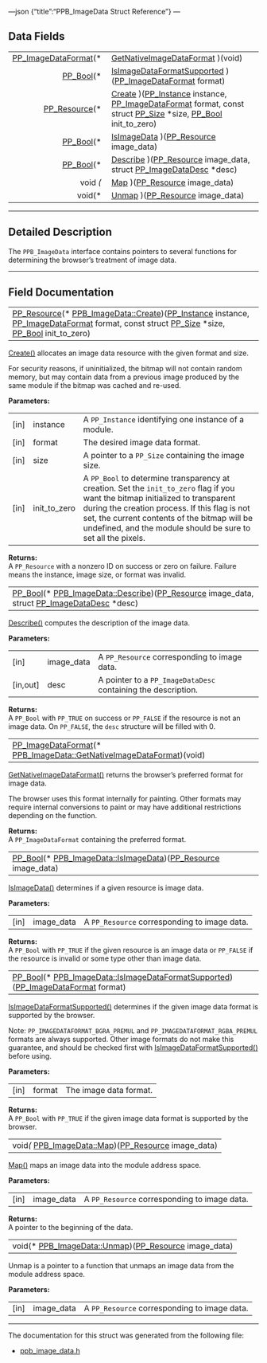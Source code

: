 —json {“title”:“PPB\_ImageData Struct Reference”} —

Data Fields
-----------

<table><tbody><tr class="odd"><td style="text-align: right;"><a href="/docs/native-client/pepper_beta/c/group___enums#ga2ee7ad01799553e5f17bdaa35dd952ee" class="el">PP_ImageDataFormat</a>(* </td><td><a href="/docs/native-client/pepper_beta/c/struct_p_p_b___image_data__1__0#adba78e8f9e623809b6b23419dbce4d65" class="el">GetNativeImageDataFormat</a> )(void)</td></tr><tr class="even"><td style="text-align: right;"><a href="/docs/native-client/pepper_beta/c/group___enums#ga4f272d99be14aacafe08dfd4ef830918" class="el">PP_Bool</a>(* </td><td><a href="/docs/native-client/pepper_beta/c/struct_p_p_b___image_data__1__0#a451a583a5caa74bdc735e324de282b82" class="el">IsImageDataFormatSupported</a> )(<a href="/docs/native-client/pepper_beta/c/group___enums#ga2ee7ad01799553e5f17bdaa35dd952ee" class="el">PP_ImageDataFormat</a> format)</td></tr><tr class="odd"><td style="text-align: right;"><a href="/docs/native-client/pepper_beta/c/group___typedefs#gafdc3895ee80f4750d0d95ae1b677e9b7" class="el">PP_Resource</a>(* </td><td><a href="/docs/native-client/pepper_beta/c/struct_p_p_b___image_data__1__0#ab7146e66c91e651259ef9d81bcee7776" class="el">Create</a> )(<a href="/docs/native-client/pepper_beta/c/group___typedefs#ga89b662403e6a687bb914b80114c0d19d" class="el">PP_Instance</a> instance, <a href="/docs/native-client/pepper_beta/c/group___enums#ga2ee7ad01799553e5f17bdaa35dd952ee" class="el">PP_ImageDataFormat</a> format, const struct <a href="/docs/native-client/pepper_beta/c/struct_p_p___size/" class="el">PP_Size</a> *size, <a href="/docs/native-client/pepper_beta/c/group___enums#ga4f272d99be14aacafe08dfd4ef830918" class="el">PP_Bool</a> init_to_zero)</td></tr><tr class="even"><td style="text-align: right;"><a href="/docs/native-client/pepper_beta/c/group___enums#ga4f272d99be14aacafe08dfd4ef830918" class="el">PP_Bool</a>(* </td><td><a href="/docs/native-client/pepper_beta/c/struct_p_p_b___image_data__1__0#a1e208943ea241fc4050d0190a0e92492" class="el">IsImageData</a> )(<a href="/docs/native-client/pepper_beta/c/group___typedefs#gafdc3895ee80f4750d0d95ae1b677e9b7" class="el">PP_Resource</a> image_data)</td></tr><tr class="odd"><td style="text-align: right;"><a href="/docs/native-client/pepper_beta/c/group___enums#ga4f272d99be14aacafe08dfd4ef830918" class="el">PP_Bool</a>(* </td><td><a href="/docs/native-client/pepper_beta/c/struct_p_p_b___image_data__1__0#a0598a298c53b777d9909f80c70987629" class="el">Describe</a> )(<a href="/docs/native-client/pepper_beta/c/group___typedefs#gafdc3895ee80f4750d0d95ae1b677e9b7" class="el">PP_Resource</a> image_data, struct <a href="/docs/native-client/pepper_beta/c/struct_p_p___image_data_desc/" class="el">PP_ImageDataDesc</a> *desc)</td></tr><tr class="even"><td style="text-align: right;">void <em>(</em> </td><td><a href="/docs/native-client/pepper_beta/c/struct_p_p_b___image_data__1__0#a2e7d4b40b88c0680b263db05745055e9" class="el">Map</a> )(<a href="/docs/native-client/pepper_beta/c/group___typedefs#gafdc3895ee80f4750d0d95ae1b677e9b7" class="el">PP_Resource</a> image_data)</td></tr><tr class="odd"><td style="text-align: right;">void(* </td><td><a href="/docs/native-client/pepper_beta/c/struct_p_p_b___image_data__1__0#ab0fc702469c51be79b2f8b74d9148c81" class="el">Unmap</a> )(<a href="/docs/native-client/pepper_beta/c/group___typedefs#gafdc3895ee80f4750d0d95ae1b677e9b7" class="el">PP_Resource</a> image_data)</td></tr></tbody></table>

------------------------------------------------------------------------

<span id="details" class="anchor" style="margin: 0;"></span>

Detailed Description
--------------------

The `PPB_ImageData` interface contains pointers to several functions for determining the browser’s treatment of image data.

------------------------------------------------------------------------

Field Documentation
-------------------

<span id="ab7146e66c91e651259ef9d81bcee7776" class="anchor" style="margin: 0;"></span>

<table><tbody><tr class="odd"><td><a href="/docs/native-client/pepper_beta/c/group___typedefs#gafdc3895ee80f4750d0d95ae1b677e9b7" class="el">PP_Resource</a>(* <a href="/docs/native-client/pepper_beta/c/struct_p_p_b___image_data__1__0#ab7146e66c91e651259ef9d81bcee7776" class="el">PPB_ImageData::Create</a>)(<a href="/docs/native-client/pepper_beta/c/group___typedefs#ga89b662403e6a687bb914b80114c0d19d" class="el">PP_Instance</a> instance, <a href="/docs/native-client/pepper_beta/c/group___enums#ga2ee7ad01799553e5f17bdaa35dd952ee" class="el">PP_ImageDataFormat</a> format, const struct <a href="/docs/native-client/pepper_beta/c/struct_p_p___size/" class="el">PP_Size</a> *size, <a href="/docs/native-client/pepper_beta/c/group___enums#ga4f272d99be14aacafe08dfd4ef830918" class="el">PP_Bool</a> init_to_zero)</td></tr></tbody></table>

<a href="/docs/native-client/pepper_beta/c/struct_p_p_b___image_data__1__0#ab7146e66c91e651259ef9d81bcee7776" class="el" title="Create() allocates an image data resource with the given format and size.">Create()</a> allocates an image data resource with the given format and size.

For security reasons, if uninitialized, the bitmap will not contain random memory, but may contain data from a previous image produced by the same module if the bitmap was cached and re-used.

**Parameters:**  

<table><tbody><tr class="odd"><td>[in]</td><td>instance</td><td>A <code>PP_Instance</code> identifying one instance of a module.</td></tr><tr class="even"><td>[in]</td><td>format</td><td>The desired image data format.</td></tr><tr class="odd"><td>[in]</td><td>size</td><td>A pointer to a <code>PP_Size</code> containing the image size.</td></tr><tr class="even"><td>[in]</td><td>init_to_zero</td><td>A <code>PP_Bool</code> to determine transparency at creation. Set the <code>init_to_zero</code> flag if you want the bitmap initialized to transparent during the creation process. If this flag is not set, the current contents of the bitmap will be undefined, and the module should be sure to set all the pixels.</td></tr></tbody></table>

**Returns:**  
A `PP_Resource` with a nonzero ID on success or zero on failure. Failure means the instance, image size, or format was invalid.

<span id="a0598a298c53b777d9909f80c70987629" class="anchor" style="margin: 0;"></span>

<table><tbody><tr class="odd"><td><a href="/docs/native-client/pepper_beta/c/group___enums#ga4f272d99be14aacafe08dfd4ef830918" class="el">PP_Bool</a>(* <a href="/docs/native-client/pepper_beta/c/struct_p_p_b___image_data__1__0#a0598a298c53b777d9909f80c70987629" class="el">PPB_ImageData::Describe</a>)(<a href="/docs/native-client/pepper_beta/c/group___typedefs#gafdc3895ee80f4750d0d95ae1b677e9b7" class="el">PP_Resource</a> image_data, struct <a href="/docs/native-client/pepper_beta/c/struct_p_p___image_data_desc/" class="el">PP_ImageDataDesc</a> *desc)</td></tr></tbody></table>

<a href="/docs/native-client/pepper_beta/c/struct_p_p_b___image_data__1__0#a0598a298c53b777d9909f80c70987629" class="el" title="Describe() computes the description of the image data.">Describe()</a> computes the description of the image data.

**Parameters:**  

<table><tbody><tr class="odd"><td>[in]</td><td>image_data</td><td>A <code>PP_Resource</code> corresponding to image data.</td></tr><tr class="even"><td>[in,out]</td><td>desc</td><td>A pointer to a <code>PP_ImageDataDesc</code> containing the description.</td></tr></tbody></table>

**Returns:**  
A `PP_Bool` with `PP_TRUE` on success or `PP_FALSE` if the resource is not an image data. On `PP_FALSE`, the `desc` structure will be filled with 0.

<span id="adba78e8f9e623809b6b23419dbce4d65" class="anchor" style="margin: 0;"></span>

<table><tbody><tr class="odd"><td><a href="/docs/native-client/pepper_beta/c/group___enums#ga2ee7ad01799553e5f17bdaa35dd952ee" class="el">PP_ImageDataFormat</a>(* <a href="/docs/native-client/pepper_beta/c/struct_p_p_b___image_data__1__0#adba78e8f9e623809b6b23419dbce4d65" class="el">PPB_ImageData::GetNativeImageDataFormat</a>)(void)</td></tr></tbody></table>

<a href="/docs/native-client/pepper_beta/c/struct_p_p_b___image_data__1__0#adba78e8f9e623809b6b23419dbce4d65" class="el" title="GetNativeImageDataFormat() returns the browser&#39;s preferred format for image data.">GetNativeImageDataFormat()</a> returns the browser’s preferred format for image data.

The browser uses this format internally for painting. Other formats may require internal conversions to paint or may have additional restrictions depending on the function.

**Returns:**  
A `PP_ImageDataFormat` containing the preferred format.

<span id="a1e208943ea241fc4050d0190a0e92492" class="anchor" style="margin: 0;"></span>

<table><tbody><tr class="odd"><td><a href="/docs/native-client/pepper_beta/c/group___enums#ga4f272d99be14aacafe08dfd4ef830918" class="el">PP_Bool</a>(* <a href="/docs/native-client/pepper_beta/c/struct_p_p_b___image_data__1__0#a1e208943ea241fc4050d0190a0e92492" class="el">PPB_ImageData::IsImageData</a>)(<a href="/docs/native-client/pepper_beta/c/group___typedefs#gafdc3895ee80f4750d0d95ae1b677e9b7" class="el">PP_Resource</a> image_data)</td></tr></tbody></table>

<a href="/docs/native-client/pepper_beta/c/struct_p_p_b___image_data__1__0#a1e208943ea241fc4050d0190a0e92492" class="el" title="IsImageData() determines if a given resource is image data.">IsImageData()</a> determines if a given resource is image data.

**Parameters:**  

<table><tbody><tr class="odd"><td>[in]</td><td>image_data</td><td>A <code>PP_Resource</code> corresponding to image data.</td></tr></tbody></table>

**Returns:**  
A `PP_Bool` with `PP_TRUE` if the given resource is an image data or `PP_FALSE` if the resource is invalid or some type other than image data.

<span id="a451a583a5caa74bdc735e324de282b82" class="anchor" style="margin: 0;"></span>

<table><tbody><tr class="odd"><td><a href="/docs/native-client/pepper_beta/c/group___enums#ga4f272d99be14aacafe08dfd4ef830918" class="el">PP_Bool</a>(* <a href="/docs/native-client/pepper_beta/c/struct_p_p_b___image_data__1__0#a451a583a5caa74bdc735e324de282b82" class="el">PPB_ImageData::IsImageDataFormatSupported</a>)(<a href="/docs/native-client/pepper_beta/c/group___enums#ga2ee7ad01799553e5f17bdaa35dd952ee" class="el">PP_ImageDataFormat</a> format)</td></tr></tbody></table>

<a href="/docs/native-client/pepper_beta/c/struct_p_p_b___image_data__1__0#a451a583a5caa74bdc735e324de282b82" class="el" title="IsImageDataFormatSupported() determines if the given image data format is supported by the browser...">IsImageDataFormatSupported()</a> determines if the given image data format is supported by the browser.

Note: `PP_IMAGEDATAFORMAT_BGRA_PREMUL` and `PP_IMAGEDATAFORMAT_RGBA_PREMUL` formats are always supported. Other image formats do not make this guarantee, and should be checked first with <a href="/docs/native-client/pepper_beta/c/struct_p_p_b___image_data__1__0#a451a583a5caa74bdc735e324de282b82" class="el" title="IsImageDataFormatSupported() determines if the given image data format is supported by the browser...">IsImageDataFormatSupported()</a> before using.

**Parameters:**  

<table><tbody><tr class="odd"><td>[in]</td><td>format</td><td>The image data format.</td></tr></tbody></table>

**Returns:**  
A `PP_Bool` with `PP_TRUE` if the given image data format is supported by the browser.

<span id="a2e7d4b40b88c0680b263db05745055e9" class="anchor" style="margin: 0;"></span>

<table><tbody><tr class="odd"><td>void<em>(</em> <a href="/docs/native-client/pepper_beta/c/struct_p_p_b___image_data__1__0#a2e7d4b40b88c0680b263db05745055e9" class="el">PPB_ImageData::Map</a>)(<a href="/docs/native-client/pepper_beta/c/group___typedefs#gafdc3895ee80f4750d0d95ae1b677e9b7" class="el">PP_Resource</a> image_data)</td></tr></tbody></table>

<a href="/docs/native-client/pepper_beta/c/struct_p_p_b___image_data__1__0#a2e7d4b40b88c0680b263db05745055e9" class="el" title="Map() maps an image data into the module address space.">Map()</a> maps an image data into the module address space.

**Parameters:**  

<table><tbody><tr class="odd"><td>[in]</td><td>image_data</td><td>A <code>PP_Resource</code> corresponding to image data.</td></tr></tbody></table>

**Returns:**  
A pointer to the beginning of the data.

<span id="ab0fc702469c51be79b2f8b74d9148c81" class="anchor" style="margin: 0;"></span>

<table><tbody><tr class="odd"><td>void(* <a href="/docs/native-client/pepper_beta/c/struct_p_p_b___image_data__1__0#ab0fc702469c51be79b2f8b74d9148c81" class="el">PPB_ImageData::Unmap</a>)(<a href="/docs/native-client/pepper_beta/c/group___typedefs#gafdc3895ee80f4750d0d95ae1b677e9b7" class="el">PP_Resource</a> image_data)</td></tr></tbody></table>

Unmap is a pointer to a function that unmaps an image data from the module address space.

**Parameters:**  

<table><tbody><tr class="odd"><td>[in]</td><td>image_data</td><td>A <code>PP_Resource</code> corresponding to image data.</td></tr></tbody></table>

------------------------------------------------------------------------

The documentation for this struct was generated from the following file:

-   <a href="/docs/native-client/pepper_beta/c/ppb__image__data_8h/" class="el">ppb_image_data.h</a>
